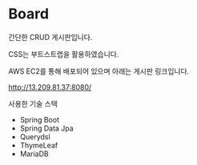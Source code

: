 # Board

간단한 CRUD 게시판입니다.

CSS는 부트스트랩을 활용하였습니다.

AWS EC2를 통해 배포되어 있으며 아래는 게시판 링크입니다.

http://13.209.81.37:8080/

사용한 기술 스택
* Spring Boot
* Spring Data Jpa
* Querydsl
* ThymeLeaf
* MariaDB
